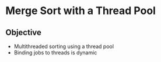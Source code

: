 # Merge Sort with a Thread Pool

## Objective
  - Multithreaded sorting using a thread pool
  - Binding jobs to threads is dynamic

